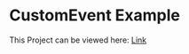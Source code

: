 # CustomEvent Example

This Project can be viewed here: [Link](https://astounding-axolotl-136906.netlify.app/)